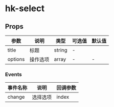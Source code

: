 # hk-select

## Props

| 参数 | 说明 | 类型 | 可选值 | 默认值 |
|--- | --- | --- | --- | --- |
| title | 标题 | string | - |  |
| options | 操作选项 | array | - | - |  |

### Events
| 事件名称 | 说明 |	回调参数 |
|--- | --- | --- |
| change | 选择选项 | index |
